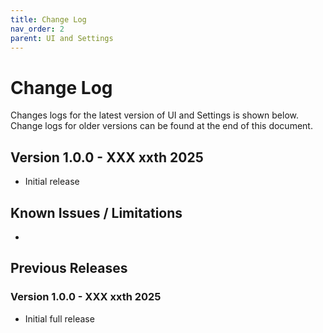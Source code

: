 ```yaml
---
title: Change Log
nav_order: 2
parent: UI and Settings
---
```


# Change Log

Changes logs for the latest version of UI and Settings is shown below. Change logs for older versions can be found at the end of this document.

## Version 1.0.0 - XXX xxth 2025

- Initial release

## Known Issues / Limitations

- 

## Previous Releases

### Version 1.0.0 - XXX xxth 2025

- Initial full release

